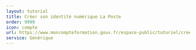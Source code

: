 ```yaml
---
layout: tutorial
title: Créer son identité numérique La Poste
order: 9999
icon: compte
url: https://www.moncompteformation.gouv.fr/espace-public/tutoriel/creer-son-identite-numerique-la-poste
service: Générique
---
```

